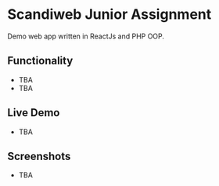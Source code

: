 # Scandiweb Junior Assignment
Demo web app written in ReactJs and PHP OOP.

## Functionality
- TBA
- TBA

## Live Demo
- TBA

## Screenshots
- TBA
